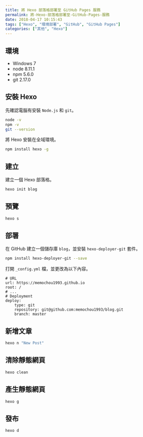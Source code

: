 ```yaml
---
title: 將 Hexo 部落格部署至 GitHub Pages 服務
permalink: 將-Hexo-部落格部署至-GitHub-Pages-服務
date: 2018-04-17 10:15:43
tags: ["Hexo", "環境部署", "GitHub", "GitHub Pages"]
categories: ["其他", "Hexo"]
---
```


## 環境

- Windows 7
- node 8.11.1
- npm 5.6.0
- git 2.17.0

## 安裝 Hexo

先確認電腦有安裝 `Node.js` 和 `git`。

```BASH
node -v
npm -v
git --version
```

將 Hexo 安裝在全域環境。

```BASH
npm install hexo -g
```

## 建立

建立一個 Hexo 部落格。

```BASH
hexo init blog
```

## 預覽

```BASH
hexo s
```

## 部署

在 GitHub 建立一個儲存庫 `blog`，並安裝 `hexo-deployer-git` 套件。

```BASH
npm install hexo-deployer-git --save
```

打開 `_config.yml` 檔，並更改為以下內容。

```ENV
# URL
url: https://memochou1993.github.io
root: /
# ...
# Deployment
deploy:
    type: git
    repository: git@github.com:memochou1993/blog.git
    branch: master
```

## 新增文章

```BASH
hexo n "New Post"
```

## 清除靜態網頁

```BASH
hexo clean
```

## 產生靜態網頁

```BASH
hexo g
```

## 發布

```BASH
hexo d
```
